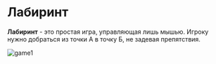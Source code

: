 # Лабиринт

**Лабиринт** - это простая игра, управляющая лишь мышью. 
Игроку нужно добраться из точки А в точку Б, не задевая препятствия. 


![game1](https://user-images.githubusercontent.com/55308441/81375109-77de1e00-9109-11ea-8c7d-da70dd92852e.PNG)
